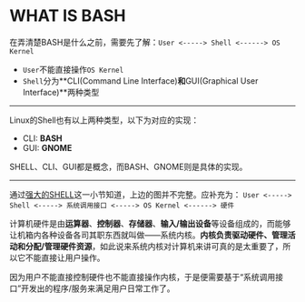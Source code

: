 # WHAT IS BASH
在弄清楚BASH是什么之前，需要先了解：```User <-----> Shell <------> OS Kernel```

* ```User```不能直接操作```OS Kernel```
* ```Shell```分为**CLI(Command Line Interface)**和**GUI(Graphical User Interface)**两种类型

---

Linux的Shell也有以上两种类型，以下为对应的实现：
* CLI: **BASH**
* GUI: **GNOME**

SHELL、CLI、GUI都是概念，而BASH、GNOME则是具体的实现。

---
通过[强大的SHELL](http://www.linuxprobe.com/chapter02/#21_SHELL)这一小节知道，上边的图并不完整。应补充为：
```User <-----> Shell <-----> 系统调用接口 <-----> OS Kernel <------> 硬件```

计算机硬件是由**运算器**、**控制器**、**存储器**、**输入/输出设备**等设备组成的，而能够让机箱内各种设备各司其职东西就叫做——系统内核。**内核负责驱动硬件、管理活动和分配/管理硬件资源**，如此说来系统内核对计算机来讲可真的是太重要了，所以它不能直接让用户操作。

因为用户不能直接控制硬件也不能直接操作内核，于是便需要基于“系统调用接口”开发出的程序/服务来满足用户日常工作了。

